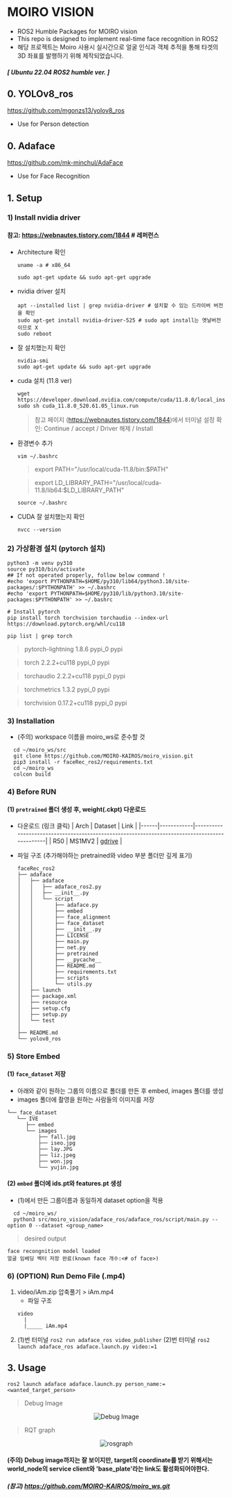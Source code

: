 # MOIRO VISION
- ROS2 Humble Packages for MOIRO vision
- This repo is designed to implement real-time face recognition in ROS2
- 해당 프로젝트는 Moiro 사용시 실시간으로 얼굴 인식과 객체 추적을 통해 타겟의 3D 좌표를 발행하기 위해 제작되었습니다.
##### [ Ubuntu 22.04 ROS2 humble ver. ]
## 0. YOLOv8_ros
https://github.com/mgonzs13/yolov8_ros
- Use for Person detection
  
## 0. Adaface
https://github.com/mk-minchul/AdaFace
- Use for Face Recognition

## 1. Setup
### 1) Install nvidia driver
#### 참고: https://webnautes.tistory.com/1844 # 레퍼런스

-  Architecture 확인
    ```
    uname -a # x86_64

    sudo apt-get update && sudo apt-get upgrade
    ```
- nvidia driver 설치

    ```
    apt --installed list | grep nvidia-driver # 설치할 수 있는 드라이버 버전을 확인
    sudo apt-get install nvidia-driver-525 # sudo apt install는 옛날버전이므로 X
    sudo reboot
    ```
- 잘 설치했는지 확인
    ```
    nvidia-smi
    sudo apt-get update && sudo apt-get upgrade
    ```
- cuda 설치 (11.8 ver)
    ```
    wget https://developer.download.nvidia.com/compute/cuda/11.8.0/local_installers/cuda_11.8.0_520.61.05_linux.run
    sudo sh cuda_11.8.0_520.61.05_linux.run
    ```
    > 참고 페이지 (https://webnautes.tistory.com/1844)에서 터미널 설정 확인: Continue / accept / Driver 해제 / Install

- 환경변수 추가
    ```
    vim ~/.bashrc
    ```
    > export PATH="/usr/local/cuda-11.8/bin:$PATH"
    
    > export LD_LIBRARY_PATH="/usr/local/cuda-11.8/lib64:$LD_LIBRARY_PATH"

    ```
    source ~/.bashrc
    ```
- CUDA 잘 설치했는지 확인
    ```
    nvcc --version
    ```

### 2) 가상환경 설치 (pytorch 설치)
```
python3 -m venv py310
source py310/bin/activate
## If not operated properly, follow below command !
#echo 'export PYTHONPATH=$HOME/py310/lib64/python3.10/site-packages/:$PYTHONPATH' >> ~/.bashrc
#echo 'export PYTHONPATH=$HOME/py310/lib/python3.10/site-packages:$PYTHONPATH' >> ~/.bashrc
```
```
# Install pytorch
pip install torch torchvision torchaudio --index-url https://download.pytorch.org/whl/cu118
```
```
pip list | grep torch
```
> pytorch-lightning         1.8.6                    pypi_0    pypi

> torch                     2.2.2+cu118              pypi_0    pypi

> torchaudio                2.2.2+cu118              pypi_0    pypi

> torchmetrics              1.3.2                    pypi_0    pypi

> torchvision               0.17.2+cu118             pypi_0    pypi


### 3) Installation
- (주의) workspace 이름을 moiro_ws로 준수할 것
```
  cd ~/moiro_ws/src
  git clone https://github.com/MOIRO-KAIROS/moiro_vision.git
  pip3 install -r faceRec_ros2/requirements.txt
  cd ~/moiro_ws
  colcon build
```

### 4) Before RUN
#### (1)  ```pretrained``` 폴더 생성 후, weight(.ckpt) 다운로드
- 다운로드 (링크 클릭)
    | Arch | Dataset    | Link                                                                                         |
    |------|------------|----------------------------------------------------------------------------------------------|
    | R50  | MS1MV2     | [gdrive](https://drive.google.com/file/d/1eUaSHG4pGlIZK7hBkqjyp2fc2epKoBvI/view?usp=sharing) |

- 파일 구조 (추가해야하는 pretrained와 video 부분 폴더만 깊게 표기)
    ```
    faceRec_ros2
    ├── adaface
    │   ├── adaface
    │   │   ├── adaface_ros2.py
    │   │   ├── __init__.py
    │   │   └── script
    │   │       ├── adaface.py
    │   │       ├── embed
    │   │       ├── face_alignment
    │   │       ├── face_dataset
    │   │       ├── __init__.py
    │   │       ├── LICENSE
    │   │       ├── main.py
    │   │       ├── net.py
    │   │       ├── pretrained
    │   │       ├── __pycache__
    │   │       ├── README.md
    │   │       ├── requirements.txt
    │   │       ├── scripts
    │   │       └── utils.py
    │   ├── launch
    │   ├── package.xml
    │   ├── resource
    │   ├── setup.cfg
    │   ├── setup.py
    │   └── test   
    │    
    ├── README.md
    └── yolov8_ros

    ```
### 5) Store Embed
#### (1) ```face_dataset``` 저장

- 아래와 같이 원하는 그룹의 이름으로 폴더를 만든 후 embed, images 폴더를 생성
- images 폴더에 촬영을 원하는 사람들의 이미지를 저장

```
└── face_dataset
   └── IVE
      ├── embed
      └── images
          ├── fall.jpg
          ├── iseo.jpg
          ├── lay.JPG
          ├── liz.jpeg
          ├── won.jpg
          └── yujin.jpg

```
#### (2) ```embed``` 폴더에 ids.pt와 features.pt 생성 
- (1)에서 만든 그룹이름과 동일하게 dataset option을 적용
```
  cd ~/moiro_ws/
  python3 src/moiro_vision/adaface_ros/adaface_ros/script/main.py --option 0 --dataset <group_name>
```
> desired output
```
face recongnition model loaded
얼굴 임베딩 벡터 저장 완료(known face 개수:<# of face>)
```

### 6) (OPTION) Run Demo File (.mp4)

1. video/iAm.zip 압축풀기 > iAm.mp4
    - 파일 구조
    ```
    video
      |
      |_____ iAm.mp4
    ```
2. (1)번 터미널
```ros2 run adaface_ros video_publisher```
(2)번 터미널
```ros2 launch adaface_ros adaface.launch.py video:=1```

## 3. Usage
```
ros2 launch adaface adaface.launch.py person_name:=<wanted_target_person>
```
> Debug Image

<p align="center">
  <img src="https://github.com/MOIRO-KAIROS/faceRec_ros2/assets/114575723/d955b345-c5c8-4efe-b6c2-4ccd349e8470" alt="Debug Image">
</p>

> RQT graph

<p align="center">
  <img src="https://github.com/MOIRO-KAIROS/moiro_vision/assets/114575723/9615cddf-a171-46ab-9847-08cf1c5c7ef2" alt="rosgraph">
</p>


#### (주의) Debug image까지는 잘 보이지만, target의 coordinate를 받기 위해서는 world_node의 service client와 'base_plate'라는 link도 활성화되어야한다.
##### (참고) https://github.com/MOIRO-KAIROS/moiro_ws.git
